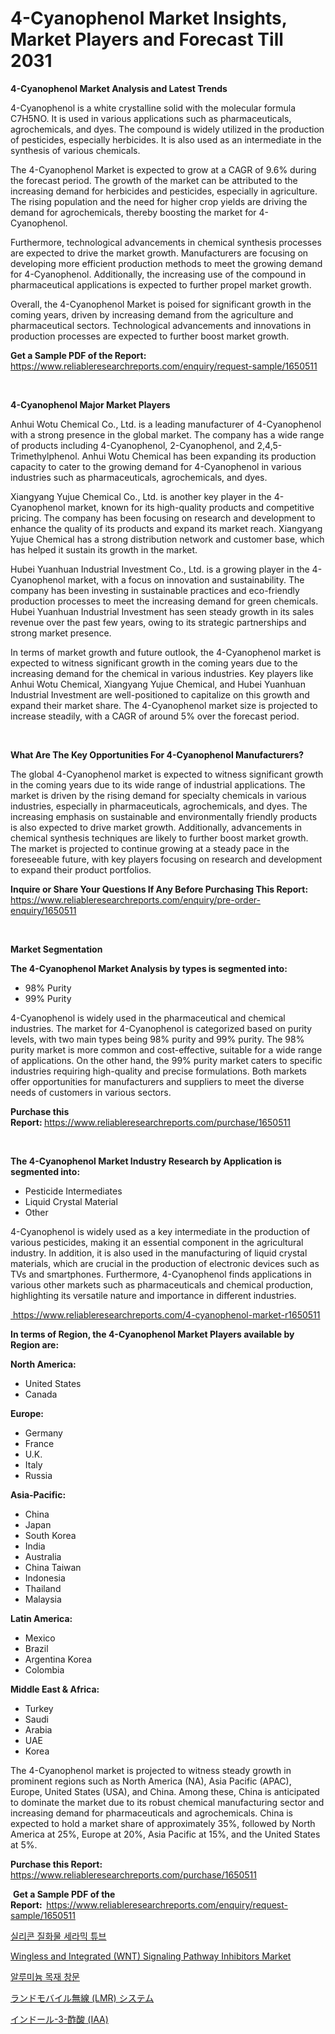 <p><h1>4-Cyanophenol Market Insights, Market Players and Forecast Till 2031</h1></p><p><strong>4-Cyanophenol Market Analysis and Latest Trends</strong></p>
<p><p>4-Cyanophenol is a white crystalline solid with the molecular formula C7H5NO. It is used in various applications such as pharmaceuticals, agrochemicals, and dyes. The compound is widely utilized in the production of pesticides, especially herbicides. It is also used as an intermediate in the synthesis of various chemicals.</p><p>The 4-Cyanophenol Market is expected to grow at a CAGR of 9.6% during the forecast period. The growth of the market can be attributed to the increasing demand for herbicides and pesticides, especially in agriculture. The rising population and the need for higher crop yields are driving the demand for agrochemicals, thereby boosting the market for 4-Cyanophenol.</p><p>Furthermore, technological advancements in chemical synthesis processes are expected to drive the market growth. Manufacturers are focusing on developing more efficient production methods to meet the growing demand for 4-Cyanophenol. Additionally, the increasing use of the compound in pharmaceutical applications is expected to further propel market growth.</p><p>Overall, the 4-Cyanophenol Market is poised for significant growth in the coming years, driven by increasing demand from the agriculture and pharmaceutical sectors. Technological advancements and innovations in production processes are expected to further boost market growth.</p></p>
<p><strong>Get a Sample PDF of the Report:&nbsp;</strong> <a href="https://www.reliableresearchreports.com/enquiry/request-sample/1650511">https://www.reliableresearchreports.com/enquiry/request-sample/1650511</a></p>
<p>&nbsp;</p>
<p><strong>4-Cyanophenol Major Market Players</strong></p>
<p><p>Anhui Wotu Chemical Co., Ltd. is a leading manufacturer of 4-Cyanophenol with a strong presence in the global market. The company has a wide range of products including 4-Cyanophenol, 2-Cyanophenol, and 2,4,5-Trimethylphenol. Anhui Wotu Chemical has been expanding its production capacity to cater to the growing demand for 4-Cyanophenol in various industries such as pharmaceuticals, agrochemicals, and dyes.</p><p>Xiangyang Yujue Chemical Co., Ltd. is another key player in the 4-Cyanophenol market, known for its high-quality products and competitive pricing. The company has been focusing on research and development to enhance the quality of its products and expand its market reach. Xiangyang Yujue Chemical has a strong distribution network and customer base, which has helped it sustain its growth in the market.</p><p>Hubei Yuanhuan Industrial Investment Co., Ltd. is a growing player in the 4-Cyanophenol market, with a focus on innovation and sustainability. The company has been investing in sustainable practices and eco-friendly production processes to meet the increasing demand for green chemicals. Hubei Yuanhuan Industrial Investment has seen steady growth in its sales revenue over the past few years, owing to its strategic partnerships and strong market presence.</p><p>In terms of market growth and future outlook, the 4-Cyanophenol market is expected to witness significant growth in the coming years due to the increasing demand for the chemical in various industries. Key players like Anhui Wotu Chemical, Xiangyang Yujue Chemical, and Hubei Yuanhuan Industrial Investment are well-positioned to capitalize on this growth and expand their market share. The 4-Cyanophenol market size is projected to increase steadily, with a CAGR of around 5% over the forecast period.</p></p>
<p>&nbsp;</p>
<p><strong>What Are The Key Opportunities For 4-Cyanophenol Manufacturers?</strong></p>
<p><p>The global 4-Cyanophenol market is expected to witness significant growth in the coming years due to its wide range of industrial applications. The market is driven by the rising demand for specialty chemicals in various industries, especially in pharmaceuticals, agrochemicals, and dyes. The increasing emphasis on sustainable and environmentally friendly products is also expected to drive market growth. Additionally, advancements in chemical synthesis techniques are likely to further boost market growth. The market is projected to continue growing at a steady pace in the foreseeable future, with key players focusing on research and development to expand their product portfolios.</p></p>
<p><strong>Inquire or Share Your Questions If Any Before Purchasing This Report:</strong> <a href="https://www.reliableresearchreports.com/enquiry/pre-order-enquiry/1650511">https://www.reliableresearchreports.com/enquiry/pre-order-enquiry/1650511</a></p>
<p>&nbsp;</p>
<p><strong>Market Segmentation</strong></p>
<p><strong>The 4-Cyanophenol Market Analysis by types is segmented into:</strong></p>
<p><ul><li>98% Purity</li><li>99% Purity</li></ul></p>
<p><p>4-Cyanophenol is widely used in the pharmaceutical and chemical industries. The market for 4-Cyanophenol is categorized based on purity levels, with two main types being 98% purity and 99% purity. The 98% purity market is more common and cost-effective, suitable for a wide range of applications. On the other hand, the 99% purity market caters to specific industries requiring high-quality and precise formulations. Both markets offer opportunities for manufacturers and suppliers to meet the diverse needs of customers in various sectors.</p></p>
<p><strong>Purchase this Report:&nbsp;</strong><a href="https://www.reliableresearchreports.com/purchase/1650511">https://www.reliableresearchreports.com/purchase/1650511</a></p>
<p>&nbsp;</p>
<p><strong>The 4-Cyanophenol Market Industry Research by Application is segmented into:</strong></p>
<p><ul><li>Pesticide Intermediates</li><li>Liquid Crystal Material</li><li>Other</li></ul></p>
<p><p>4-Cyanophenol is widely used as a key intermediate in the production of various pesticides, making it an essential component in the agricultural industry. In addition, it is also used in the manufacturing of liquid crystal materials, which are crucial in the production of electronic devices such as TVs and smartphones. Furthermore, 4-Cyanophenol finds applications in various other markets such as pharmaceuticals and chemical production, highlighting its versatile nature and importance in different industries.</p></p>
<p><a href="https://www.reliableresearchreports.com/4-cyanophenol-market-r1650511">&nbsp;https://www.reliableresearchreports.com/4-cyanophenol-market-r1650511</a></p>
<p><strong>In terms of Region, the 4-Cyanophenol Market Players available by Region are:</strong></p>
<p>
    <p> <strong> North America: </strong>
        <ul>
            <li>United States</li>
            <li>Canada</li>
        </ul>
        </p> 
    <p> <strong> Europe: </strong>
        <ul>
            <li>Germany</li>
            <li>France</li>
            <li>U.K.</li>
            <li>Italy</li>
            <li>Russia</li>
        </ul>
        </p> 
    <p> <strong> Asia-Pacific: </strong>
        <ul>
            <li>China</li>
            <li>Japan</li>
            <li>South Korea</li>
            <li>India</li>
            <li>Australia</li>
            <li>China Taiwan</li>
            <li>Indonesia</li>
            <li>Thailand</li>
            <li>Malaysia</li>
        </ul>
        </p> 
    <p> <strong> Latin America: </strong>
        <ul>
            <li>Mexico</li>
            <li>Brazil</li>
            <li>Argentina Korea</li>
            <li>Colombia</li>
        </ul>
        </p> 
    <p> <strong> Middle East & Africa: </strong>
        <ul>
            <li>Turkey</li>
            <li>Saudi</li>
            <li>Arabia</li>
            <li>UAE</li>
            <li>Korea</li>
        </ul>
    </p>
    </p>
<p><p>The 4-Cyanophenol market is projected to witness steady growth in prominent regions such as North America (NA), Asia Pacific (APAC), Europe, United States (USA), and China. Among these, China is anticipated to dominate the market due to its robust chemical manufacturing sector and increasing demand for pharmaceuticals and agrochemicals. China is expected to hold a market share of approximately 35%, followed by North America at 25%, Europe at 20%, Asia Pacific at 15%, and the United States at 5%.</p></p>
<p><strong>Purchase this Report: </strong><a href="https://www.reliableresearchreports.com/purchase/1650511">https://www.reliableresearchreports.com/purchase/1650511</a></p>
<p>&nbsp;<strong>Get a Sample PDF of the Report:&nbsp;&nbsp;</strong><a href="https://www.reliableresearchreports.com/enquiry/request-sample/1650511">https://www.reliableresearchreports.com/enquiry/request-sample/1650511</a></p>
<p><strong></strong></p>
<p><p><a href="https://github.com/vsoq0zknh59/Market-Research-Report-List-2/blob/main/456201685959.md">실리콘 질화물 세라믹 튜브</a></p><p><a href="https://github.com/yoshih12/Market-Research-Report-List-3/blob/main/wingless-and-integrated-wnt-signaling-pathway-inhibitors-market.md">Wingless and Integrated (WNT) Signaling Pathway Inhibitors Market</a></p><p><a href="https://github.com/jntpkh496620/Market-Research-Report-List-2/blob/main/718895585958.md">알루미늄 목재 창문</a></p><p><a href="https://github.com/AhmadMann1950/Market-Research-Report-List-1/blob/main/164986294285.md">ランドモバイル無線 (LMR) システム</a></p><p><a href="https://github.com/gfggqjbfys368009/Market-Research-Report-List-2/blob/main/500554094286.md">インドール-3-酢酸 (IAA)</a></p></p>